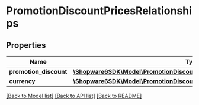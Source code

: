 # PromotionDiscountPricesRelationships

## Properties
Name | Type | Description | Notes
------------ | ------------- | ------------- | -------------
**promotion_discount** | [**\Shopware6SDK\Model\PromotionDiscountPricesRelationshipsPromotionDiscount**](PromotionDiscountPricesRelationshipsPromotionDiscount.md) |  | [optional] 
**currency** | [**\Shopware6SDK\Model\PromotionDiscountPricesRelationshipsCurrency**](PromotionDiscountPricesRelationshipsCurrency.md) |  | [optional] 

[[Back to Model list]](../../README.md#documentation-for-models) [[Back to API list]](../../README.md#documentation-for-api-endpoints) [[Back to README]](../../README.md)

